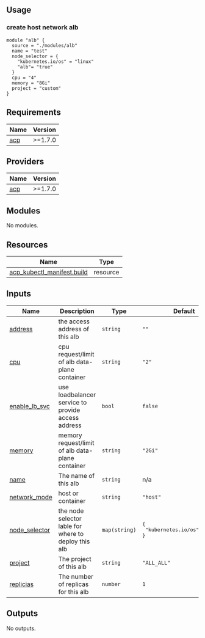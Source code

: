 ## Usage
### create host network alb
```
module "alb" {
  source = "./modules/alb"
  name = "test"
  node_selector = {
    "kubernetes.io/os" = "linux"
    "alb"= "true"
  }
  cpu = "4"
  memory = "8Gi"
  project = "custom"
}
```
## Requirements

| Name | Version |
|------|---------|
| <a name="requirement_acp"></a> [acp](#requirement\_acp) | >=1.7.0 |

## Providers

| Name | Version |
|------|---------|
| <a name="provider_acp"></a> [acp](#provider\_acp) | >=1.7.0 |

## Modules

No modules.

## Resources

| Name | Type |
|------|------|
| [acp_kubectl_manifest.build](https://registry.terraform.io/providers/gavinbunney/kubectl/latest/docs/resources/kubectl_manifest) | resource |

## Inputs

| Name | Description | Type | Default | Required |
|------|-------------|------|---------|:--------:|
| <a name="input_address"></a> [address](#input\_address) | the access address of this alb | `string` | `""` | no |
| <a name="input_cpu"></a> [cpu](#input\_cpu) | cpu request/limit of alb data-plane container | `string` | `"2"` | no |
| <a name="input_enable_lb_svc"></a> [enable\_lb\_svc](#input\_enable\_lb\_svc) | use loadbalancer service to provide access address | `bool` | `false` | no |
| <a name="input_memory"></a> [memory](#input\_memory) | memory request/limit of alb data-plane container | `string` | `"2Gi"` | no |
| <a name="input_name"></a> [name](#input\_name) | The name of this alb | `string` | n/a | yes |
| <a name="input_network_mode"></a> [network\_mode](#input\_network\_mode) | host or container | `string` | `"host"` | no |
| <a name="input_node_selector"></a> [node\_selector](#input\_node\_selector) | the node selector lable for where to deploy this alb | `map(string)` | <pre>{<br/>  "kubernetes.io/os": "linux"<br/>}</pre> | no |
| <a name="input_project"></a> [project](#input\_project) | The project of this alb | `string` | `"ALL_ALL"` | no |
| <a name="input_replicias"></a> [replicias](#input\_replicias) | The number of replicas for this alb | `number` | `1` | no |

## Outputs

No outputs.
